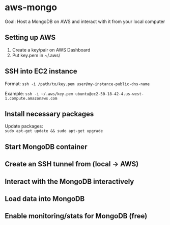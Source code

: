 # aws-mongo
Goal: Host a MongoDB on AWS and interact with it from your local computer

## Setting up AWS
1. Create a key/pair on AWS Dashboard
2. Put key.pem in ~/.aws/

## SSH into EC2 instance

Format: `ssh -i /path/to/key.pem user@my-instance-public-dns-name`

Example: `ssh -i ~/.aws/key.pem ubuntu@ec2-50-18-42-4.us-west-1.compute.amazonaws.com`


## Install necessary packages

Update packages: \
`sudo apt-get update && sudo apt-get upgrade`


## Start MongoDB container

## Create an SSH tunnel from (local -> AWS)

## Interact with the MongoDB interactively

## Load data into MongoDB

## Enable monitoring/stats for MongoDB (free)


